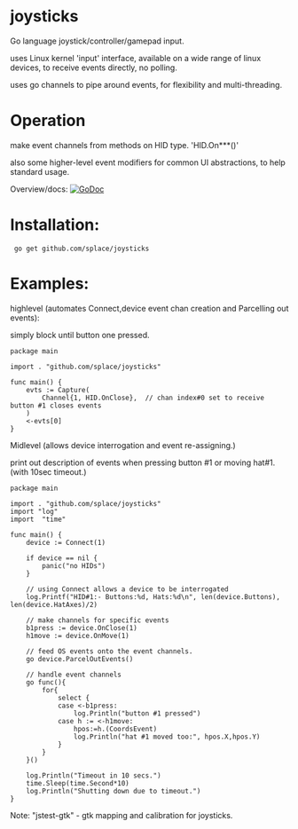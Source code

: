 # joysticks

Go language joystick/controller/gamepad input.

uses Linux kernel 'input' interface, available on a wide range of linux devices, to receive events directly, no polling.

uses go channels to pipe around events, for flexibility and multi-threading.

# Operation

make event channels from methods on HID type.  'HID.On***()'  

also some higher-level event modifiers for common UI abstractions, to help standard usage.

Overview/docs: [![GoDoc](https://godoc.org/github.com/splace/joysticks?status.svg)](https://godoc.org/github.com/splace/joysticks)

# Installation:

     go get github.com/splace/joysticks

# Examples: 

highlevel (automates Connect,device event chan creation and Parcelling out events): 

simply block until button one pressed.

	package main

	import . "github.com/splace/joysticks"

	func main() {
		evts := Capture(
			Channel{1, HID.OnClose},  // chan index#0 set to receive button #1 closes events
		)
		<-evts[0]
	}


Midlevel (allows device interrogation and event re-assigning.) 

print out description of events when pressing button #1 or moving hat#1.(with 10sec timeout.) 

	package main

	import . "github.com/splace/joysticks"
	import "log"
	import  "time"

	func main() {
		device := Connect(1)

		if device == nil {
			panic("no HIDs")
		}
	
		// using Connect allows a device to be interrogated
		log.Printf("HID#1:- Buttons:%d, Hats:%d\n", len(device.Buttons), len(device.HatAxes)/2)

		// make channels for specific events
		b1press := device.OnClose(1)
		h1move := device.OnMove(1)

		// feed OS events onto the event channels. 
		go device.ParcelOutEvents()

		// handle event channels
		go func(){
			for{
				select {
				case <-b1press:
					log.Println("button #1 pressed")
				case h := <-h1move:
					hpos:=h.(CoordsEvent)
					log.Println("hat #1 moved too:", hpos.X,hpos.Y)
				}
			}
		}()

		log.Println("Timeout in 10 secs.")
		time.Sleep(time.Second*10)
		log.Println("Shutting down due to timeout.")
	}


Note: "jstest-gtk" - gtk mapping and calibration for joysticks.


